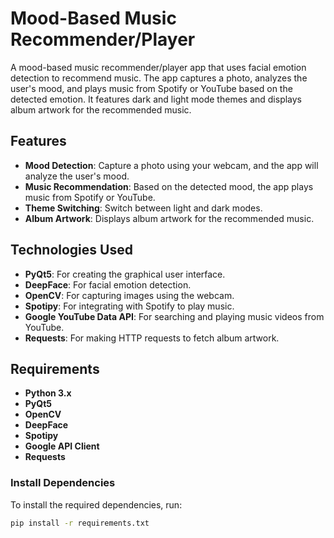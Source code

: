# Mood-Based Music Recommender/Player

A mood-based music recommender/player app that uses facial emotion detection to recommend music. The app captures a photo, analyzes the user's mood, and plays music from Spotify or YouTube based on the detected emotion. It features dark and light mode themes and displays album artwork for the recommended music.

## Features
- **Mood Detection**: Capture a photo using your webcam, and the app will analyze the user's mood.
- **Music Recommendation**: Based on the detected mood, the app plays music from Spotify or YouTube.
- **Theme Switching**: Switch between light and dark modes.
- **Album Artwork**: Displays album artwork for the recommended music.
  
## Technologies Used
- **PyQt5**: For creating the graphical user interface.
- **DeepFace**: For facial emotion detection.
- **OpenCV**: For capturing images using the webcam.
- **Spotipy**: For integrating with Spotify to play music.
- **Google YouTube Data API**: For searching and playing music videos from YouTube.
- **Requests**: For making HTTP requests to fetch album artwork.

## Requirements
- **Python 3.x**
- **PyQt5**
- **OpenCV**
- **DeepFace**
- **Spotipy**
- **Google API Client**
- **Requests**

### Install Dependencies
To install the required dependencies, run:

```bash
pip install -r requirements.txt
